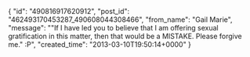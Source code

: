  {
   "id": "490816917620912",
   "post_id": "462493170453287_490608044308466",
   "from_name": "Gail Marie",
   "message": "\"If I have led you to believe that I am offering sexual gratification  in this matter, then that would be a MISTAKE. Please forgive me.\" :P",
   "created_time": "2013-03-10T19:50:14+0000"
 }
